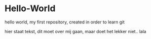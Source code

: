 # Hello-World
hello world, my first repository, created in order to learn git

hier staat tekst, dit moet over mij gaan, maar doet het lekker niet.. lala
